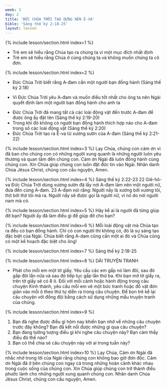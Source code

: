 ```yaml
---
week: 3
day: 2
title: 'ĐỨC CHÚA TRỜI TẠO DỰNG NÊN Ê-VA'
bible: 'Sáng thế ký 2:18-25'
layout: lesson
---
```



{% include lesson/section.html index=1 %}
- Trẻ em sẽ hiểu rằng Chúa tạo ra chúng ta vì một mục đích nhất định
- Trẻ em sẽ hiểu rằng Chúa ở cùng chúng ta và không muốn chúng ta cô đơn.


{% include lesson/section.html index=2 %}
* Đức Chúa Trời biết rằng A-đam cần một người bạn đồng hành (Sáng thế ký 2:18)
- Vì Đức Chúa Trời yêu A-đam và muốn điều tốt nhất cho ông ta nên Ngài quyết định làm một người bạn đồng hành cho anh ta
* Đức Chúa Trời đã mang tất cả các loài động vật đến trước A-đam để được ông ấy đặt tên (Sáng thế ký 2:19-20)
* Trong khi đó không có người bạn đồng hành thích hợp nào cho A-đam trong số các loài động vật (Sáng thế ký 2:20)
* Đức Chúa Trời tạo ra Ê-va từ xương sườn của A-đam (Sáng thế ký 2:21-22)


{% include lesson/section.html index=3 %}
Lạy Chúa, chúng con cảm ơn vì đã ban cho chúng con có những người xung quanh là những người luôn yêu thương và quan tâm đến chúng con. Cảm ơn Ngài đã luôn đồng hành cùng chúng con. Xin Chúa giúp chúng con luôn đặt đức tin vào Ngài. Nhân danh Chúa Jêsus Christ, chúng con cầu nguyện, Amen.


{% include lesson/section.html index=4 %}
Sáng thế ký 2:22-23
22 Giê-hô-va Đức Chúa Trời dùng xương sườn đã lấy nơi A-đam làm nên một người nữ, đưa đến cùng A-đam. 23 A-đam nói rằng: Người nầy là xương bởi xương tôi, thịt bởi thịt tôi mà ra. Người nầy sẽ được gọi là người nữ, vì nó do nơi người nam mà có.


{% include lesson/section.html index=5 %}
Hãy kể ai là người đã từng giúp đỡ bạn?
Người ấy đã làm điều gì để giúp đỡ cho bạn?


{% include lesson/section.html index=6 %}
Mỗi loài động vật mà Chúa tạo ra đều có bạn đồng hành. Chỉ có con người thì không có, đó là sự sáng tạo đặc biệt của Ngài. Chúa biết rằng A-dam cũng cần một ai đó và Chúa cũng có một kế hoạch đặc biệt cho ông!


{% include lesson/section.html index=7 %}
Sáng thế ký 2:18-25


{% include lesson/section.html index=8 %}
DẢI TRUYỆN TRANH
- Phát cho mỗi em một tờ giấy. Yêu cầu các em gấp nó làm đôi, sau đó gấp đôi lần nữa và sau đó tiếp tục gấp lần thứ ba. Khi bạn mở tờ giấy ra, trên tờ giấy sẽ có 8 ô. Đối với mỗi cảnh hoặc hành động trong câu chuyện Kinh thánh, yêu cầu mỗi em vẽ một bức tranh hoặc đồ vật đơn giản vào mỗi ô theo thứ tự diễn ra trong câu chuyện. Để bọn trẻ kể lại câu chuyện với đồng đội bằng cách sử dụng những mẩu truyện tranh của chúng.



{% include lesson/section.html index=9 %}
1. Bạn đã nghe được điều gì hôm nay khiến bạn nhớ về những câu chuyện trước đây không? Bạn đã kết nối được những gì qua câu chuyện?
2. Bạn đang tưởng tượng điều gì khi nghe câu chuyện này? Bạn cảm thấy điều đó thế nào?
3. Bạn có thể chia sẻ câu chuyện này với ai trong tuần này?



{% include lesson/section.html index=10 %}
Lạy Chúa, Cảm ơn Ngài đã nhắc nhở trong lời của Ngài rằng chúng con không bao giờ đơn độc. Cảm ơn Ngài đã ở bên chúng con ngay cả trong những hoàn cảnh khác nhau trong cuộc sống của chúng con. Xin Chúa giúp chúng con trở thành điều phước lành cho những người xung quanh chúng con. Nhân danh Chúa Jêsus Christ, chúng con cầu nguyện, Amen.
